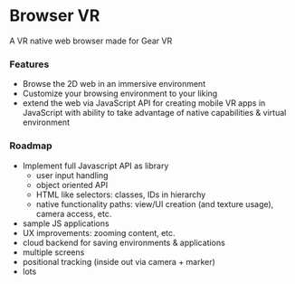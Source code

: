 Browser VR
==========
A VR native web browser made for Gear VR

### Features
- Browse the 2D web in an immersive environment
- Customize your browsing environment to your liking
- extend the web via JavaScript API for creating mobile VR apps in JavaScript with ability to take advantage of native capabilities & virtual environment


### Roadmap
- Implement full Javascript API as library
  - user input handling
  - object oriented API
  - HTML like selectors: classes, IDs in hierarchy
  - native functionality paths: view/UI creation (and texture usage), camera access, etc.
- sample JS applications
- UX improvements: zooming content, etc.
- cloud backend for saving environments & applications
- multiple screens
- positional tracking (inside out via camera + marker)
- lots
